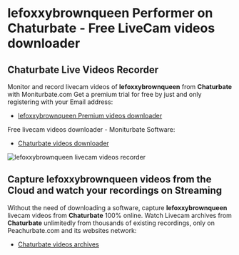 # lefoxxybrownqueen Performer on Chaturbate - Free LiveCam videos downloader

## Chaturbate Live Videos Recorder

Monitor and record livecam videos of **lefoxxybrownqueen** from **Chaturbate** with Moniturbate.com
Get a premium trial for free by just and only registering with your Email address:
* [lefoxxybrownqueen Premium videos downloader](https://moniturbate.com/request-demo-licence-key.html)

Free livecam videos downloader - Moniturbate Software:
* [Chaturbate videos downloader](https://moniturbate.com/moniturbate-download-software.html)

![lefoxxybrownqueen livecam videos recorder](https://peachurnet.com/templates/moniturbate-software.png)


## Capture lefoxxybrownqueen videos from the Cloud and watch your recordings on Streaming

Without the need of downloading a software, capture **lefoxxybrownqueen** livecam videos from **Chaturbate** 100% online.
Watch Livecam archives from **Chaturbate** unlimitedly from thousands of existing recordings, only on Peachurbate.com and its websites network:
* [Chaturbate videos archives](https://peachurnet.com/)